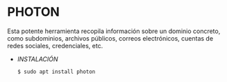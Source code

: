# **PHOTON**

Esta potente herramienta recopila información sobre un dominio concreto, como subdominios, archivos públicos, correos electrónicos, cuentas de redes sociales, credenciales, etc.

- *INSTALACIÓN*

      $ sudo apt install photon

